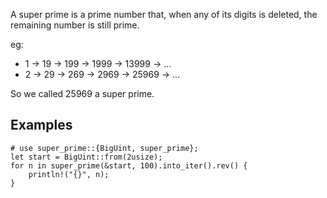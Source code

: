 A super prime is a prime number that, when any of its digits is deleted, the remaining number is still prime.

eg:
- 1 -> 19 -> 199 -> 1999 -> 13999 -> ...
- 2 -> 29 -> 269 -> 2969 -> 25969 -> ...

So we called 25969 a super prime.

## Examples

```
# use super_prime::{BigUint, super_prime};
let start = BigUint::from(2usize);
for n in super_prime(&start, 100).into_iter().rev() {
    println!("{}", n);
}
```